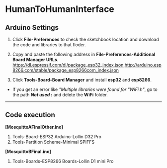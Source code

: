 # HumanToHumanInterface 
## Arduino Settings

1. Click __File-Preferences__ to check the sketchbook location and download the code and libraries to that floder.

2. Copy and paste the following address in __File-Preferences-Additional Board Manager URLs__. https://dl.espressif.com/dl/package_esp32_index.json,http://arduino.esp8266.com/stable/package_esp8266com_index.json

3. Click __Tools-Board-Board Manager__ and install **esp32** and **esp8266**.

+ If you get an error like _"Multiple libraries were found for "WiFi.h"_,
 go to the path ***Not used :*** and delete the **WiFi** folder.

_________________________________
## Code execution

__[MosquittoAFinalOther.ino]__
1. Tools-Board-ESP32 Arduino-Lollin D32 Pro
2. Tools-Partition Scheme-Minimal SPIFFS

__[MosquittoBFinal.ino]__
1. Tools-Boards-ESP8266 Boards-Lollin D1 mini Pro
